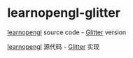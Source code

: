 # learnopengl-glitter
[learnopengl](http://www.learnopengl.com/) source code - [Glitter](https://github.com/Polytonic/Glitter) version

[learnopengl](https://learnopengl-cn.github.io/) 源代码 - [Glitter](https://github.com/Polytonic/Glitter) 实现